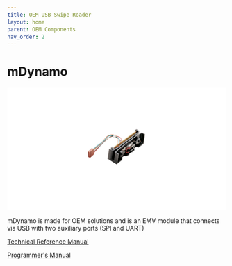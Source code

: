 ```yaml
---
title: OEM USB Swipe Reader
layout: home
parent: OEM Components
nav_order: 2
---
```


# mDynamo

![OEM USB Swipe Reader](Images/img01.jpg)

mDynamo is made for OEM solutions and is an EMV module that connects via USB with two auxiliary ports (SPI and UART)

[Technical Reference Manual](https://www.magtek.com/content/documentationfiles/d99875494.pdf)

[Programmer's Manual](https://www.magtek.com/content/documentationfiles/d998200176.pdf)